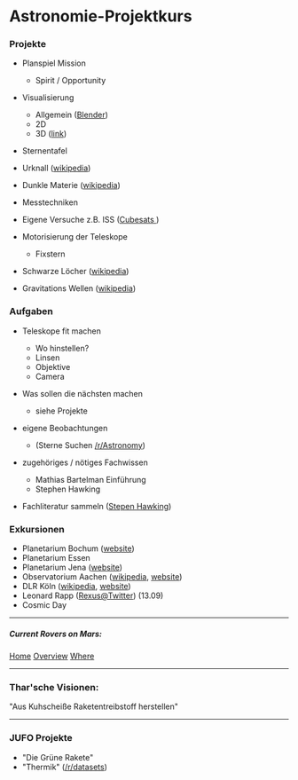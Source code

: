# Astronomie-Projektkurs

### Projekte
- Planspiel Mission
    - Spirit / Opportunity
    
- Visualisierung
    - Allgemein ([Blender](https://www.blender.org))
    - 2D
    - 3D ([link](https://github.com/hanemile/Heidelberg))
    
- Sternentafel

- Urknall ([wikipedia](https://de.wikipedia.org/wiki/Urknall))

- Dunkle Materie ([wikipedia](https://de.wikipedia.org/wiki/Dunkle_Materie))

- Messtechniken

- Eigene Versuche z.B. ISS ([Cubesats ](https://en.wikipedia.org/wiki/CubeSat))

- Motorisierung der Teleskope
    - Fixstern 

- Schwarze Löcher ([wikipedia](https://de.wikipedia.org/wiki/Schwarzes_Loch))

- Gravitations Wellen ([wikipedia](https://de.wikipedia.org/wiki/Gravitationswelle))

### Aufgaben
- Teleskope fit machen
  - Wo hinstellen?
  - Linsen
  - Objektive
  - Camera
  
- Was sollen die nächsten machen
  - siehe Projekte

- eigene Beobachtungen
  - (Sterne Suchen [/r/Astronomy](https://www.reddit.com/r/Astronomy/))

- zugehöriges / nötiges Fachwissen
  - Mathias Bartelman Einführung
  - Stephen Hawking

- Fachliteratur sammeln ([Stepen Hawking](http://www.hawking.org.uk/books.html))

### Exkursionen
- Planetarium Bochum ([website](http://www.planetarium-bochum.de/))
- Planetarium Essen
- Planetarium Jena ([website](http://www.planetarium-jena.de/))
- Observatorium Aachen ([wikipedia](https://de.wikipedia.org/wiki/Volkssternwarte_Aachen), [website](https://www.sternwarte-aachen.de/))
- DLR Köln ([wikipedia](https://en.wikipedia.org/wiki/German_Aerospace_Center), [website](http://www.dlr.de/dlr/en/desktopdefault.aspx/tabid-10258/))
- Leonard Rapp ([Rexus@Twitter](https://twitter.com/viper_rexus)) (13.09)
- Cosmic Day

---

##### Current Rovers on Mars:

[Home](https://mars.nasa.gov/mer/home/)
[Overview](https://mars.nasa.gov/mer/overview/)
[Where](https://mars.nasa.gov/mer/mission/traverse_maps.html)

---

### Thar'sche Visionen:

"Aus Kuhscheiße Raketentreibstoff herstellen"

---

### JUFO Projekte

- "Die Grüne Rakete"
- "Thermik" ([/r/datasets](https://www.reddit.com/r/datasets/))
